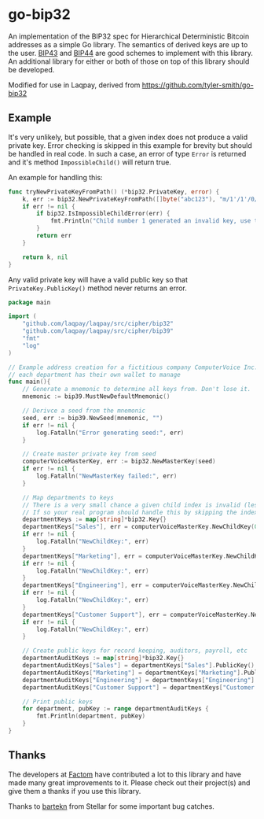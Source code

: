 # go-bip32

An implementation of the BIP32 spec for Hierarchical Deterministic Bitcoin addresses as a simple Go library. The semantics of derived keys are up to the user.
[BIP43](https://github.com/bitcoin/bips/blob/master/bip-0043.mediawiki) and [BIP44](https://github.com/bitcoin/bips/blob/master/bip-0044.mediawiki) are good schemes to implement with this library.
An additional library for either or both of those on top of this library should be developed.

Modified for use in Laqpay, derived from https://github.com/tyler-smith/go-bip32

## Example

It's very unlikely, but possible, that a given index does not produce a valid
private key. Error checking is skipped in this example for brevity but should be
handled in real code. In such a case, an error of type  `Error` is returned and it's
method `ImpossibleChild()` will return true.

An example for handling this:

```go
func tryNewPrivateKeyFromPath() (*bip32.PrivateKey, error) {
	k, err := bip32.NewPrivateKeyFromPath([]byte("abc123"), "m/1'/1'/0/1")
	if err != nil {
		if bip32.IsImpossibleChildError(err) {
			fmt.Println("Child number 1 generated an invalid key, use the next child number")
		}
		return err
	}

	return k, nil
}
```

Any valid private key will have a valid public key so that `PrivateKey.PublicKey()`
method never returns an error.

```go
package main

import (
	"github.com/laqpay/laqpay/src/cipher/bip32"
	"github.com/laqpay/laqpay/src/cipher/bip39"
	"fmt"
	"log"
)

// Example address creation for a fictitious company ComputerVoice Inc. where
// each department has their own wallet to manage
func main(){
	// Generate a mnemonic to determine all keys from. Don't lose it.
	mnemonic := bip39.MustNewDefaultMnemonic()

	// Derivce a seed from the mnemonic
	seed, err := bip39.NewSeed(mnemonic, "")
	if err != nil {
		log.Fatalln("Error generating seed:", err)
	}

	// Create master private key from seed
	computerVoiceMasterKey, err := bip32.NewMasterKey(seed)
	if err != nil {
		log.Fatalln("NewMasterKey failed:", err)
	}

	// Map departments to keys
	// There is a very small chance a given child index is invalid (less than 1 in 2^127)
	// If so your real program should handle this by skipping the index
	departmentKeys := map[string]*bip32.Key{}
	departmentKeys["Sales"], err = computerVoiceMasterKey.NewChildKey(0)
	if err != nil {
		log.Fatalln("NewChildKey:", err)
	}
	departmentKeys["Marketing"], err = computerVoiceMasterKey.NewChildKey(1)
	if err != nil {
		log.Fatalln("NewChildKey:", err)
	}
	departmentKeys["Engineering"], err = computerVoiceMasterKey.NewChildKey(2)
	if err != nil {
		log.Fatalln("NewChildKey:", err)
	}
	departmentKeys["Customer Support"], err = computerVoiceMasterKey.NewChildKey(3)
	if err != nil {
		log.Fatalln("NewChildKey:", err)
	}

	// Create public keys for record keeping, auditors, payroll, etc
	departmentAuditKeys := map[string]*bip32.Key{}
	departmentAuditKeys["Sales"] = departmentKeys["Sales"].PublicKey()
	departmentAuditKeys["Marketing"] = departmentKeys["Marketing"].PublicKey()
	departmentAuditKeys["Engineering"] = departmentKeys["Engineering"].PublicKey()
	departmentAuditKeys["Customer Support"] = departmentKeys["Customer Support"].PublicKey()

	// Print public keys
	for department, pubKey := range departmentAuditKeys {
		fmt.Println(department, pubKey)
	}
}
```

## Thanks

The developers at [Factom](https://www.factom.com/) have contributed a lot to this library and have made many great improvements to it. Please check out their project(s) and give them a thanks if you use this library.

Thanks to [bartekn](https://github.com/bartekn) from Stellar for some important bug catches.
